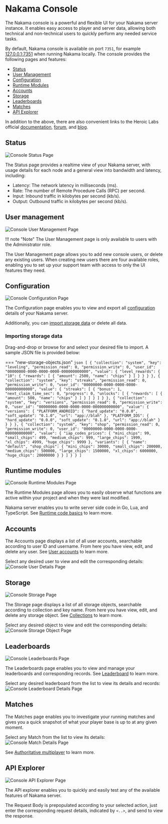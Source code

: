 # Nakama Console

The Nakama console is a powerful and flexible UI for your Nakama server instance. It enables easy access to player and server data, allowing both technical and non-technical users to quickly perform any needed service tasks.

By default, Nakama console is available on port `7351`, for example [127.0.0.1:7351](http://127.0.0.1:7351) when running Nakama locally. The console provides the following pages and features:

* [Status](#status)
* [User Management](#user-management)
* [Configuration](#configuration)
* [Runtime Modules](#runtime-modules)
* [Accounts](#accounts)
* [Storage](#storage)
* [Leaderboards](#leaderboards)
* [Matches](#matches)
* [API Explorer](#api-explorer)

In addition to the above, there are also convenient links to the Heroic Labs official [documentation](https://heroiclabs.com/docs/), [forum](https://forum.heroiclabs.com/), and [blog](https://heroiclabs.com/blog/).

## Status

![Console Status Page](images/console/console-status.png)

The Status page provides a realtime view of your Nakama server, with usage details for each node and a general view into bandwidth and latency, including:

* Latency: The network latency in milliseconds (ms).
* Rate: The number of Remote Procedure Calls (RPC) per second.
* Input: Inbound traffic in kilobytes per second (kb/s).
* Output: Outbound traffic in kilobytes per second (kb/s).

## User management

![Console User Management Page](images/console/console-user-management.png)

!!! note "Note"
    The User Management page is only available to users with the Administrator role.

The User Management page allows you to add new console users, or delete any existing users. When creating new users there are four available roles, enabling you to set up your support team with access to only the UI features they need. 

## Configuration

![Console Configuration Page](images/console/console-user-management.png)

The Configuration page enables you to view and export all [configuration](install-configuration.md) details of your Nakama server.

Additionally, you can [import storage data](#importing-storage-data) or delete all data.

### Importing storage data

Drag-and-drop or browse for and select your desired file to import. A sample JSON file is provided below:

=== "new-storage-objects.json"
    ```json
    [
      {
        "collection": "system",
        "key": "leveling",
        "permission_read": 0,
        "permission_write": 0,
        "user_id": "00000000-0000-0000-0000-000000000000",
        "value": {
          "level_rewards": {
            "10": {
              "rewards": [
                {
                "amount": 2500,
                "name": "chips"
                }
              ]
            }
          }
        }
      },
      {
        "collection": "system",
        "key": "streaks",
        "permission_read": 0,
        "permission_write": 0,
        "user_id": "00000000-0000-0000-0000-000000000000",
        "value": {
          "streaks": [
            {
            "bonus": 1,
            "next_claim_time_sec": 0,
            "progress": 0,
            "unlocks": [
                {
                  "rewards": [
                    {
                      "amount": 500,
                      "name": "chips"
                    }
                  ]
                }
              ]
            }
          ]
        }
      },
      {
        "collection": "system",
        "key": "versions",
        "permission_read": 0,
        "permission_write": 0,
        "user_id": "00000000-0000-0000-0000-000000000000",
        "value": {
          "versions": {
            "PLATFORM_ANDROID": {
              "hard_update": "0.0.0",
              "soft_update": "0.1.0",
              "url": "app://blah"
            },
            "PLATFORM_IOS": {
              "hard_update": "0.0.0",
              "soft_update": "0.1.0",
              "url": "app://blah"
            }
          }
        }
      },
      {
        "collection": "system",
        "key": "shop",
        "permission_read": 0,
        "permission_write": 0,
        "user_id": "00000000-0000-0000-0000-000000000000",
        "value": {
          "iap_codes_prices": {
            "mini_chips": 99,
            "small_chips": 499,
            "medium_chips": 999,
            "large_chips": 1999,
            "xl_chips": 4999,
            "huge_chips": 9999
            },
        "variants": [
            {
              "name": "default",
              "shop_chips": {
                "mini_chips": 30000,
                "small_chips": 200000,
                "medium_chips": 500000,
                "large_chips": 1500000,
                "xl_chips": 6000000,
                "huge_chips": 20000000
              }
            }
          ]
        }
      }
    ]
    ```

## Runtime modules

![Console Runtime Modules Page](images/console/console-runtime-modules.png)

The Runtime Modules page allows you to easily observe what functions are active within your project and when they were last modified.

Nakama server enables you to write server side code in Go, Lua, and TypeScript. See [Runtime code basics](runtime-code-basics.md) to learn more.

## Accounts

The Accounts page displays a list of all user accounts, searchable according to user ID and username. From here you have view, edit, and delete any user. See [User accounts](user-accounts.md) to learn more.

Select any desired user to view and edit the corresponding details:
![Console User Details Page](images/console/console-user-account.png)

## Storage

![Console Storage Page](images/console/console-storage-objects.png)

The Storage page displays a list of all storage objects, searchable according to collection and key name. From here you have view, edit, and delete any storage object. See [Collections](storage-collections.md) to learn more.

Select any desired object to view and edit the corresponding details:
![Console Storage Object Page](images/console/console-storage-object-details.png)

## Leaderboards

![Console Leaderboards Page](images/console/console-leaderboards.png)

The Leaderboards page enables you to view and manage your leaderboards and corresponding records. See [Leaderboard](gameplay-leaderboards.md) to learn more.

Select any desired leaderboard from the list to view its details and records:
![Console Leaderboard Details Page](images/console/console-leaderboard-details.png)

## Matches

The Matches page enables you to investigate your running matches and gives you a quick snapshot of what your player base is up to at any given moment.

Select any Match from the list to view its details:
![Console Match Details Page](images/console/console-match-details.png)

See [Authoritative multiplayer](gameplay-multiplayer-server-multiplayer.md) to learn more.

## API Explorer

![Console API Explorer Page](images/console/console-api-explorer.png)

The API explorer enables you to quickly and easily test any of the available features of Nakama server.
 
The Request Body is prepopulated according to your selected action, just enter the corresponding request details, indicated by `<..>`, and send to view the response.